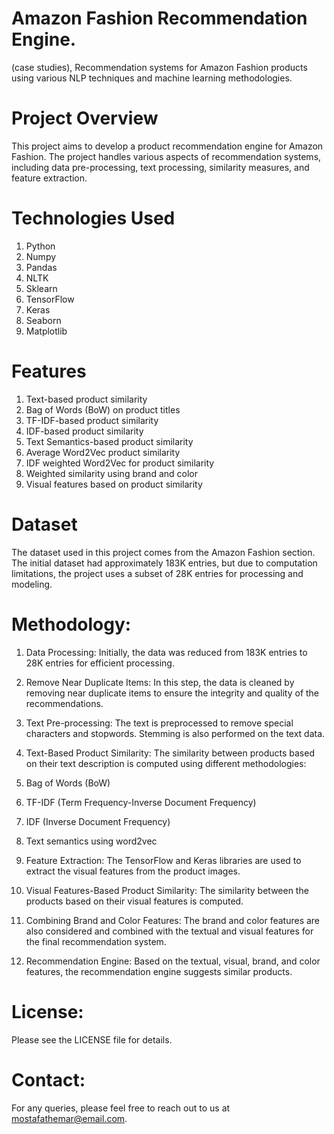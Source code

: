 # Amazon Fashion Recommendation Engine.

(case studies), Recommendation systems for Amazon Fashion products using various NLP techniques and machine learning methodologies.

# Project Overview

This project aims to develop a product recommendation engine for Amazon Fashion. The project handles various aspects of recommendation systems, including data pre-processing, text processing, similarity measures, and feature extraction.

# Technologies Used
1. Python
2. Numpy
3. Pandas
4. NLTK
5. Sklearn
6. TensorFlow
7. Keras
8. Seaborn
9. Matplotlib
   
# Features

1. Text-based product similarity
2. Bag of Words (BoW) on product titles
3. TF-IDF-based product similarity
4. IDF-based product similarity
5. Text Semantics-based product similarity
6. Average Word2Vec product similarity
7. IDF weighted Word2Vec for product similarity
8. Weighted similarity using brand and color
9. Visual features based on product similarity
    
# Dataset
The dataset used in this project comes from the Amazon Fashion section. The initial dataset had approximately 183K entries, but due to computation limitations, the project uses a subset of 28K entries for processing and modeling.

# Methodology:

1. Data Processing: Initially, the data was reduced from 183K entries to 28K entries for efficient processing.
2. Remove Near Duplicate Items: In this step, the data is cleaned by removing near duplicate items to ensure the integrity and quality of the recommendations.
3. Text Pre-processing: The text is preprocessed to remove special characters and stopwords. Stemming is also performed on the text data.
4. Text-Based Product Similarity: The similarity between products based on their text description is computed using different methodologies:

  1. Bag of Words (BoW)
  2. TF-IDF (Term Frequency-Inverse Document Frequency)
  3. IDF (Inverse Document Frequency)
  4. Text semantics using word2vec
  
6. Feature Extraction: The TensorFlow and Keras libraries are used to extract the visual features from the product images.
7. Visual Features-Based Product Similarity: The similarity between the products based on their visual features is computed.
8. Combining Brand and Color Features: The brand and color features are also considered and combined with the textual and visual features for the final recommendation system.
9. Recommendation Engine: Based on the textual, visual, brand, and color features, the recommendation engine suggests similar products.

# License:
Please see the LICENSE file for details.

# Contact:
For any queries, please feel free to reach out to us at mostafathemar@email.com.
